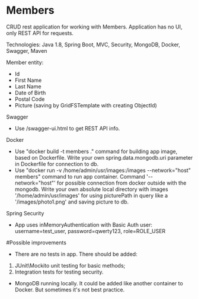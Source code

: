# Members
CRUD rest application for working with Members. Application has no UI, only REST API for requests.

Technologies: Java 1.8, Spring Boot, MVC, Security, MongoDB, Docker, Swagger, Maven

Member entity:
- Id
- First Name
- Last Name
- Date of Birth
- Postal Code
- Picture (saving by GridFSTemplate with creating ObjectId)

Swagger
* Use /swagger-ui.html to get REST API info.

Docker
* Use "docker build -t members ." command for building app image, based on Dockerfile. Write your own spring.data.mongodb.uri parameter in Dockerfile for connection to db.
* Use "docker run -v /home/admin/usr/images:/images --network="host" members" command to run app container.
Command '--network="host"' for possible connection from docker outside with the mongodb.
Write your own absolute local directory with images '/home/admin/usr/images' for using picturePath in query like a '/images/photo1.png' and saving picture to db.

Spring Security
* App uses inMemoryAuthentication with Basic Auth user: username=test_user, password=qwerty123, role=ROLE_USER

#Possible improvements
* There are no tests in app. There should be added:
1) JUnit\Mockito unit testing for basic methods;
2) Integration tests for testing security.

* MongoDB running locally. It could be added like another container to Docker. But sometimes it's not best practice.


